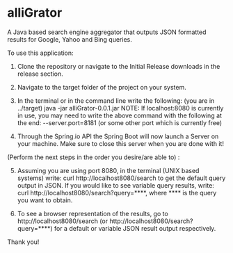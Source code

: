 # alliGrator
A Java based search engine aggregator that outputs JSON formatted results for Google, Yahoo and Bing queries.

To use this application:
1. Clone the repository or navigate to the Initial Release downloads in the release section.

2. Navigate to the target folder of the project on your system.

3. In the terminal or in the command line write the following: (you are in ../target) java -jar alliGrator-0.0.1.jar
NOTE: If localhost:8080 is currently in use, you may need to write the above command with the following at the end: --server.port=8181 (or some other port which is currently free) 

4. Through the Spring.io API the Spring Boot will now launch a Server on your machine. Make sure to close this server when
you are done with it!

(Perform the next steps in the order you desire/are able to) :

5. Assuming you are using port 8080, in the terminal (UNIX based systems) write: curl http://localhost8080/search to get the default query output in JSON.
If you would like to see variable query results, write: curl http://localhost8080/search?query=****, where **** is the query
you want to obtain.

6. To see a browser representation of the results, go to http://localhost8080/search (or http://localhost8080/search?query=****)
for a default or variable JSON result output respectively.

Thank you!
